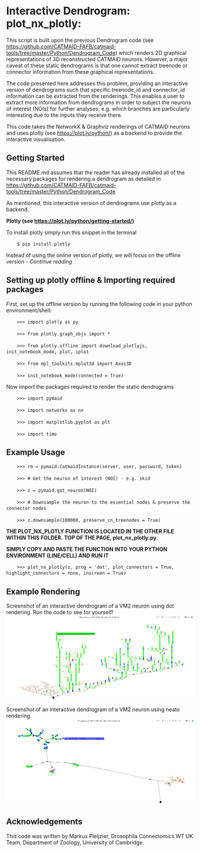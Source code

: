 # Interactive Dendrogram: plot_nx_plotly: 

This script is built upon the previous Dendrogram code (see https://github.com/CATMAID-FAFB/catmaid-tools/tree/master/Python/Dendrogram_Code) 
which renders 2D graphical representations of 3D reconstructed CATMAID neurons. However, a major caveat of these static dendrograms
is that one cannot extract treenode or connector information from these graphical representations.

The code presented here addresses this problem, providing an interactive version of dendrograms such that specific
treenode_id and connector_id information can be extracted from the renderings. This enables a user to extract more information
from dendrograms in order to subject the neurons of interest (NOIs) for further analyses; e.g. which branches are
particularly interesting due to the inputs they receive there. 

This code takes the NetworkX & Graphviz renderings of CATMAID neurons and uses plotly (see https://plot.ly/python/) as a backend
to provide the interactive visualisation.


## Getting Started

This README.md assumes that the reader has already installed all of the necessary packages for rendering a dendrogram
as detailed in https://github.com/CATMAID-FAFB/catmaid-tools/tree/master/Python/Dendrogram_Code 

As mentioned, this interactive version of dendrograms use plotly as a backend.

**Plotly (see https://plot.ly/python/getting-started/)**

To install plotly simply run this snippet in the terminal 

		$ pip install plotly
		
Instead of using the online version of plotly, we will focus on the offline version - *Continue reading*


## Setting up plotly offline & Importing required packages

First, set up the offline version by running the following code in your python environment/shell:


		>>> import plotly as py
		
		>>> from plotly.graph_objs import *
		
		>>> from plotly.offline import download_plotlyjs, init_notebook_mode, plot, iplot
		
		>>> from mpl_toolkits.mplot3d import Axes3D
		
		>>> init_notebook_mode(connected = True)
		
		
Now import the packages required to render the static dendrograms

		>>> import pymaid 
		
		>>> import networkx as nx
		
		>>> import matplotlib.pyplot as plt
		
		>>> import time
			
		
## Example Usage

		>>> rm = pymaid.CatmaidInstance(server, user, password, token) 
		
		>>> # Get the neuron of interest (NOI) - e.g. skid 
		
		>>> z = pymaid.get_neuron(NOI)
		
		>>> # Downsample the neuron to the essential nodes & preserve the connector nodes
		
		>>> z.downsample(100000, preserve_cn_treenodes = True)
		
**THE PLOT_NX_PLOTLY FUNCTION IS LOCATED IN THE OTHER FILE WITHIN THIS FOLDER.**
**TOP OF THE PAGE, plot_nx_plotly.py.**

**SIMPLY COPY AND PASTE THE FUNCTION INTO YOUR PYTHON ENVIRONMENT (LINE/CELL) AND RUN IT**
		
		>>> plot_nx_plotly(z, prog = 'dot', plot_connectors = True, highlight_connectors = none, inscreen = True)

## Example Rendering

Screenshot of an interactive dendrogram of a VM2 neuron using dot rendering. Run the code to see for yourself!
![](https://github.com/markuspleijzier/AdultEM/blob/master/Dendrogram_code/Interactive_Dendrograms/VM2_neuron_interative_dot.png)


Screenshot of an interactive dendrogram of a VM2 neuron using neato rendering.
![](https://github.com/markuspleijzier/AdultEM/blob/master/Dendrogram_code/Interactive_Dendrograms/VM2_neuron_interactive_neato.png)

## Acknowledgements

This code was written by Markus Pleijzier, Drosophila Connectomics WT UK Team, Department of Zoology, University of Cambridge.

